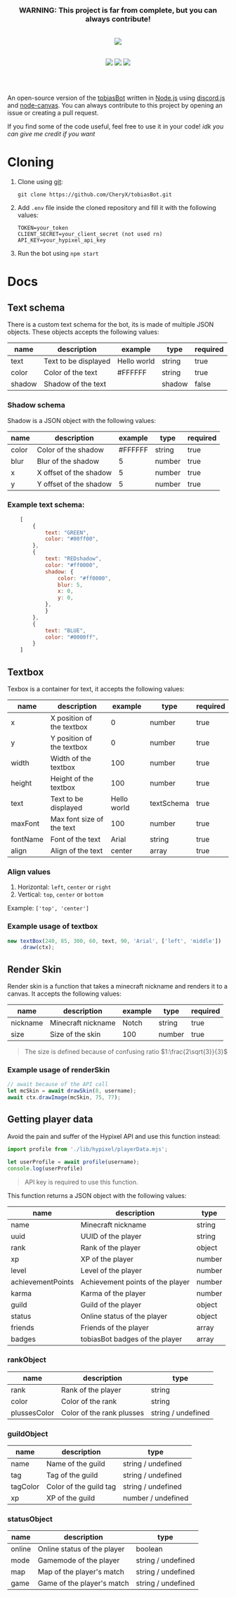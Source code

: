 
<div align="center">
    <br>
    <h3><b>WARNING:</b> This project is far from complete, but you can always contribute!</h3>
    <br>
    <img src="https://tobiasbot.ovh/images/logo.svg">
    <br>
    <br>
    <p>
        <a href="https://discord.gg/gHBzHTr6JD"><img src="https://img.shields.io/discord/740228240286679101?color=5865F2&logo=discord&logoColor=fff"></a>
        <a href="https://github.com/CheryX/tobiasBot/actions/"><img src="https://github.com/CheryX/tobiasBot/actions/workflows/node.js.yml/badge.svg"/></a>
        <a href="https://github.com/CheryX/tobiasBot/issues"><img src="https://img.shields.io/github/issues/CheryX/tobiasBot/open.svg"/></a>
    </p>
    <br>
    <br>
</div>

An open-source version of the [tobiasBot](https://github.com/CheryX/tobiasBot) written in [Node.js](https://nodejs.org/en/about/) using [discord.js](https://github.com/discordjs/discord.js/) and [node-canvas](https://github.com/Automattic/node-canvas). You can always contribute to this project by opening an issue or creating a pull request.

If you find some of the code useful, feel free to use it in your code! *idk you can give me credit if you want*


# Cloning

1. Clone using [git](https://git-scm.com/):
    ```
    git clone https://github.com/CheryX/tobiasBot.git 
    ```
2. Add `.env` file inside the cloned repository and fill it with the following values:
    ```
    TOKEN=your_token
    CLIENT_SECRET=your_client_secret (not used rn)
    API_KEY=your_hypixel_api_key 
    ```
3. Run the bot using `npm start`

# Docs

## Text schema

There is a custom text schema for the bot, its is made of multiple JSON objects. These objects accepts the following values:

name | description | example | type | required
--- | --- | --- | --- | ---
text | Text to be displayed | Hello world | string | true
color | Color of the text | #FFFFFF | string | true
shadow | Shadow of the text | | shadow | false

### Shadow schema
Shadow is a JSON object with the following values:

name | description | example | type | required
--- | --- | --- | --- | ---
color | Color of the shadow | #FFFFFF | string | true
blur | Blur of the shadow | 5 | number | true
x | X offset of the shadow | 5 | number | true
y | Y offset of the shadow | 5 | number | true

### Example text schema:
```js
    [
        {
            text: "GREEN",
            color: "#00ff00",
        },
        {
            text: "REDshadow",
            color: "#ff0000",
            shadow: {
                color: "#ff0000",
                blur: 5,
                x: 0,
                y: 0,
            },
            }
        },
        {
            text: "BLUE",
            color: "#0000ff",
        }
    ]
```

## Textbox

Texbox is a container for text, it accepts the following values:

name | description | example | type | required
--- | --- | --- | --- | ---
x | X position of the textbox | 0 | number | true
y | Y position of the textbox | 0 | number | true
width | Width of the textbox | 100 | number | true
height | Height of the textbox | 100 | number | true
text | Text to be displayed | Hello world | textSchema | true
maxFont | Max font size of the text | 100 | number | true
fontName | Font of the text | Arial | string | true
align | Align of the text | center | array | true

### Align values

1. Horizontal: `left`, `center` or `right`
2. Vertical: `top`, `center` or `bottom`

Example: `['top', 'center']`

### Example usage of textbox

```js
new textBox(240, 85, 300, 60, text, 90, 'Arial', ['left', 'middle'])
    .draw(ctx);
```

## Render Skin

Render skin is a function that takes a minecraft nickname and renders it to a canvas. It accepts the following values:

name | description | example | type | required
--- | --- | --- | --- | ---
nickname | Minecraft nickname | Notch | string | true
size | Size of the skin | 100 | number | true

> The size is defined because of confusing ratio $1:\frac{2\sqrt{3}}{3}$

### Example usage of renderSkin

```js
// await because of the API call
let mcSkin = await drawSkin(8, username);
await ctx.drawImage(mcSkin, 75, 77);
```

## Getting player data
Avoid the pain and suffer of the Hypixel API and use this function instead:

```js
import profile from './lib/hypixel/playerData.mjs';

let userProfile = await profile(username);
console.log(userProfile)
```
> API key is required to use this function.

This function returns a JSON object with the following values:

name | description | type
--- | --- | ---
name | Minecraft nickname | string
uuid | UUID of the player | string
rank | Rank of the player | object
xp | XP of the player | number
level | Level of the player | number
achievementPoints | Achievement points of the player | number
karma | Karma of the player | number
guild | Guild of the player | object
status | Online status of the player | object
friends | Friends of the player | array
badges | tobiasBot badges of the player | array

### rankObject

name | description | type
--- | --- | ---
rank | Rank of the player | string
color | Color of the rank | string
plussesColor | Color of the rank plusses | string / undefined

### guildObject

name | description | type
--- | --- | ---
name | Name of the guild | string / undefined
tag | Tag of the guild | string / undefined
tagColor | Color of the guild tag | string / undefined
xp | XP of the guild | number / undefined

### statusObject

name | description | type
--- | --- | ---
online | Online status of the player | boolean
mode | Gamemode of the player | string / undefined
map | Map of the player's match | string / undefined
game | Game of the player's match | string / undefined